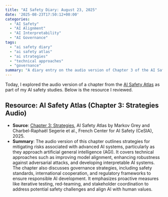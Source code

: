 ```yaml
---
title: "AI Safety Diary: August 23, 2025"
date: '2025-08-23T17:50:12+00:00'
categories:
  - "AI Safety"
  - "AI Alignment"
  - "AI Interpretability"
  - "AI Governance"
tags:
  - "ai safety diary"
  - "ai safety atlas"
  - "ai strategies"
  - "technical approaches"
  - "governance"
summary: "A diary entry on the audio version of Chapter 3 of the AI Safety Atlas, focusing on strategies for mitigating AI risks, including technical approaches like alignment and interpretability, and governance strategies."
---
```


Today, I explored the audio version of a chapter from the [AI Safety Atlas](https://ai-safety-atlas.com/) as part of my AI safety studies. Below is the resource I reviewed.

## Resource: AI Safety Atlas (Chapter 3: Strategies Audio)

- **Source**: [Chapter 3: Strategies](https://ai-safety-atlas.com/chapters/03), AI Safety Atlas by Markov Grey and Charbel-Raphaël Segerie et al., French Center for AI Safety (CeSIA), 2025.
- **Summary**: The audio version of this chapter outlines strategies for mitigating risks associated with advanced AI systems, particularly as they approach artificial general intelligence (AGI). It covers technical approaches such as improving model alignment, enhancing robustness against adversarial attacks, and developing interpretable AI systems. The chapter also discusses governance strategies, including safety standards, international cooperation, and regulatory frameworks to ensure responsible AI development. It emphasizes proactive measures like iterative testing, red-teaming, and stakeholder coordination to address potential safety challenges and align AI with human values.